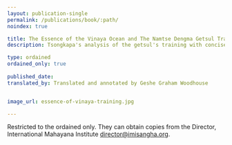 ```yaml
---
layout: publication-single
permalink: /publications/book/:path/
noindex: true

title: The Essence of the Vinaya Ocean and The Namtse Dengma Getsul Training by Tsongkhapa
description: Tsongkapa's analysis of the getsul's training with concise delineations of each of the vows

type: ordained
ordained_only: true
 
published_date: 
translated_by: Translated and annotated by Geshe Graham Woodhouse


image_url: essence-of-vinaya-training.jpg

---
```


Restricted to the ordained only. They can obtain copies from the Director, International Mahayana Institute <a href="mailto:director@imisangha.org">director@imisangha.org</a>.